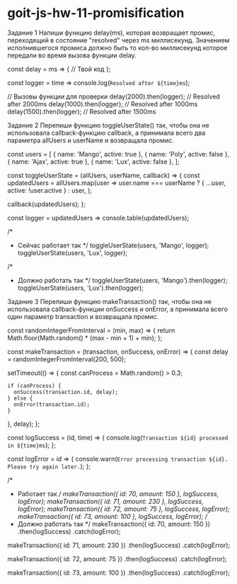 # goit-js-hw-11-promisification

Задание 1 Напиши функцию delay(ms), которая возвращает промис, переходящий в
состояние "resolved" через ms миллисекунд. Значением исполнившегося промиса
должно быть то кол-во миллисекунд которое передали во время вызова функции
delay.

const delay = ms => { // Твой код };

const logger = time => console.log(`Resolved after ${time}ms`);

// Вызовы функции для проверки delay(2000).then(logger); // Resolved after
2000ms delay(1000).then(logger); // Resolved after 1000ms
delay(1500).then(logger); // Resolved after 1500ms

Задание 2 Перепиши функцию toggleUserState() так, чтобы она не использовала
callback-функцию callback, а принимала всего два параметра allUsers и userName и
возвращала промис.

const users = [ { name: 'Mango', active: true }, { name: 'Poly', active: false
}, { name: 'Ajax', active: true }, { name: 'Lux', active: false }, ];

const toggleUserState = (allUsers, userName, callback) => { const updatedUsers =
allUsers.map(user => user.name === userName ? { ...user, active: !user.active }
: user, );

callback(updatedUsers); };

const logger = updatedUsers => console.table(updatedUsers);

/\*

- Сейчас работает так \*/ toggleUserState(users, 'Mango', logger);
  toggleUserState(users, 'Lux', logger);

/\*

- Должно работать так \*/ toggleUserState(users, 'Mango').then(logger);
  toggleUserState(users, 'Lux').then(logger);

Задание 3 Перепиши функцию makeTransaction() так, чтобы она не использовала
callback-функции onSuccess и onError, а принимала всего один параметр
transaction и возвращала промис.

const randomIntegerFromInterval = (min, max) => { return
Math.floor(Math.random() \* (max - min + 1) + min); };

const makeTransaction = (transaction, onSuccess, onError) => { const delay =
randomIntegerFromInterval(200, 500);

setTimeout(() => { const canProcess = Math.random() > 0.3;

    if (canProcess) {
      onSuccess(transaction.id, delay);
    } else {
      onError(transaction.id);
    }

}, delay); };

const logSuccess = (id, time) => {
console.log(`Transaction ${id} processed in ${time}ms`); };

const logError = id => {
console.warn(`Error processing transaction ${id}. Please try again later.`); };

/\*

- Работает так _/ makeTransaction({ id: 70, amount: 150 }, logSuccess,
  logError); makeTransaction({ id: 71, amount: 230 }, logSuccess, logError);
  makeTransaction({ id: 72, amount: 75 }, logSuccess, logError);
  makeTransaction({ id: 73, amount: 100 }, logSuccess, logError); /_
- Должно работать так \*/ makeTransaction({ id: 70, amount: 150 })
  .then(logSuccess) .catch(logError);

makeTransaction({ id: 71, amount: 230 }) .then(logSuccess) .catch(logError);

makeTransaction({ id: 72, amount: 75 }) .then(logSuccess) .catch(logError);

makeTransaction({ id: 73, amount: 100 }) .then(logSuccess) .catch(logError);
